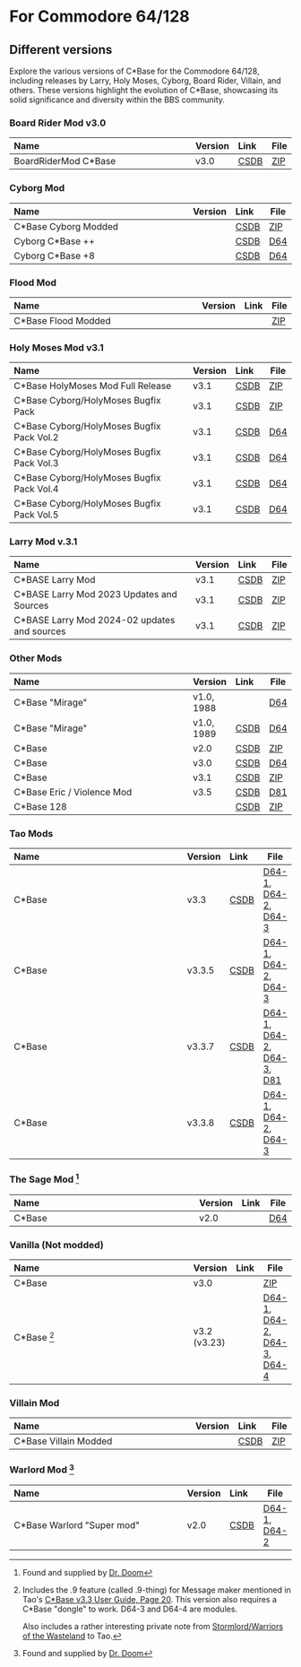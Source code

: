 <style>
    table th:first-of-type {
        width: 100%;
    }
    table th:nth-of-type(2) {
        width: 100%;
    }
    table th:nth-of-type(3) {
        width: 100%;
    }
    table th:nth-of-type(4) {
        width: 100%;
    }
</style>

# For Commodore 64/128

## Different versions
Explore the various versions of C\*Base for the Commodore 64/128, including releases by Larry, Holy Moses, Cyborg, Board Rider, Villain, and others. These versions highlight the evolution of C\*Base, showcasing its solid significance and diversity within the BBS community.

### Board Rider Mod v3.0
| Name                  | Version | Link                                       | File                                                              |
| :-------------------- | :------ | :----------------------------------------- | ----------------------------------------------------------------- |
| BoardRiderMod C\*Base | v3.0    | [CSDB](https://csdb.dk/release/?id=124624) | [ZIP](for-commodore64-128/board-rider-v3.0/Surf%20Shop%20BBS.zip) |

### Cyborg Mod
| Name                  | Version | Link                                       | File                                                |
| :-------------------- | :------ | :----------------------------------------- | --------------------------------------------------- |
| C\*Base Cyborg Modded |         | [CSDB](https://csdb.dk/release/?id=31028)  | [ZIP](for-commodore64-128/cyborg/Cyborg_C-Base.zip) |
| Cyborg C\*Base ++     |         | [CSDB](https://csdb.dk/release/?id=162814) | [D64](for-commodore64-128/cyborg/cyborg++.d64)      |
| Cyborg C\*Base +8     |         | [CSDB](https://csdb.dk/release/?id=165099) | [D64](for-commodore64-128/cyborg/cyborg+.d64)       |

### Flood Mod
| Name                 | Version | Link | File                                            |
| :------------------- | :------ | :--- | ----------------------------------------------- |
| C\*Base Flood Modded |         |      | [ZIP](for-commodore64-128/flood/C-Base_Flood_Mod.zip) |

### Holy Moses Mod v3.1
| Name                                       | Version | Link                                       | File                                                          |
| :----------------------------------------- | :------ | :----------------------------------------- | ------------------------------------------------------------- |
| C\*Base HolyMoses Mod Full Release         | v3.1    | [CSDB](https://csdb.dk/release/?id=169998) | [ZIP](for-commodore64-128/holy-moses-v3.1/cbase31hm[r].zip)   |
| C\*Base Cyborg/HolyMoses Bugfix Pack       | v3.1    | [CSDB](https://csdb.dk/release/?id=167278) | [ZIP](for-commodore64-128/holy-moses-v3.1/cb31hmbugfix.zip)   |
| C\*Base Cyborg/HolyMoses Bugfix Pack Vol.2 | v3.1    | [CSDB](https://csdb.dk/release/?id=167337) | [D64](for-commodore64-128/holy-moses-v3.1/cb31bugfixvol2.d64) |
| C\*Base Cyborg/HolyMoses Bugfix Pack Vol.3 | v3.1    | [CSDB](https://csdb.dk/release/?id=171648) | [D64](for-commodore64-128/holy-moses-v3.1/cb31bugfixvol3.d64) |
| C\*Base Cyborg/HolyMoses Bugfix Pack Vol.4 | v3.1    | [CSDB](https://csdb.dk/release/?id=174805) | [D64](for-commodore64-128/holy-moses-v3.1/cb31bugfixvol4.d64) |
| C\*Base Cyborg/HolyMoses Bugfix Pack Vol.5 | v3.1    | [CSDB](https://csdb.dk/release/?id=187125) | [D64](for-commodore64-128/holy-moses-v3.1/cb31bugfixvol5.d64) |

### Larry Mod v.3.1
| Name                                          | Version | Link                                       | File                                                                    |
| :-------------------------------------------- | :------ | :----------------------------------------- | ----------------------------------------------------------------------- |
| C\*BASE Larry Mod                             | v3.1    | [CSDB](https://csdb.dk/release/?id=212357) | [ZIP](for-commodore64-128/larry-v3.1/cbase-larrymod.zip)                |
| C\*BASE Larry Mod 2023 Updates and Sources    | v3.1    | [CSDB](https://csdb.dk/release/?id=238025) | [ZIP](for-commodore64-128/larry-v3.1/cbaselarmod2023.zip)               |
| C\*BASE Larry Mod 2024-02 updates and sources | v3.1    | [CSDB](https://csdb.dk/release/?id=239293) | [ZIP](for-commodore64-128/larry-v3.1/cbase_larrymod_update_rainbow.zip) |

### Other Mods
| Name                        | Version    | Link                                       | File                                                                    |
| :-------------------------- | :--------- | :----------------------------------------- | ----------------------------------------------------------------------- |
| C\*Base "Mirage"            | v1.0, 1988 |                                            | [D64](for-commodore64-128/other/CBase1-Mirage.d64)                      |
| C\*Base "Mirage"            | v1.0, 1989 | [CSDB](https://csdb.dk/release/?id=191303) | [D64](for-commodore64-128/other/C-Base-1.0_Mirage_100%_09.May.1989.d64) |
| C\*Base                     | v2.0       | [CSDB](https://csdb.dk/release/?id=126152) | [ZIP](for-commodore64-128/other/c-base%202.zip)                         |
| C\*Base                     | v3.0       | [CSDB](https://csdb.dk/release/?id=216558) | [D64](for-commodore64-128/other/C-Base_BBS_v3.0_ALT-PHURY.d64)          |
| C\*Base                     | v3.1       | [CSDB](https://csdb.dk/release/?id=31029)  | [ZIP](for-commodore64-128/other/C-Base_3.1_Phury.zip)                   |
| C\*Base Eric / Violence Mod | v3.5       | [CSDB](https://csdb.dk/release/?id=175350) | [D81](for-commodore64-128/other/e-boyzmod.d81)                          |
| C\*Base 128                 |            | [CSDB](https://csdb.dk/release/?id=234618) | [ZIP](for-commodore64-128/other/cbase128.zip)                           |

### Tao Mods
| Name   | Version | Link                                       | File                                                                                                                                                                                                                              |
| :----- | :------ | :----------------------------------------- | --------------------------------------------------------------------------------------------------------------------------------------------------------------------------------------------------------------------------------- |
| C*Base | v3.3    | [CSDB](https://csdb.dk/release/?id=45545)  | [D64-1](for-commodore64-128/tao-3.3/cbase_side1.d64), [D64-2](for-commodore64-128/tao-3.3/cbase_side2.d64), [D64-3](for-commodore64-128/tao-3.3/cbase_side3.d64)                                                                  |
| C*Base | v3.3.5  | [CSDB](https://csdb.dk/release/?id=55798)  | [D64-1](for-commodore64-128/tao-3.3.5/cbase_side1.d64), [D64-2](for-commodore64-128/tao-3.3.5/cbase_side2.d64), [D64-3](for-commodore64-128/tao-3.3.5/cbase_side3.d64)                                                            |
| C*Base | v3.3.7  | [CSDB](https://csdb.dk/release/?id=121416) | [D64-1](for-commodore64-128/tao-3.3.7/cbase_side1.d64), [D64-2](for-commodore64-128/tao-3.3.7/cbase_side2.d64), [D64-3](for-commodore64-128/tao-3.3.7/cbase_side3.d64),</br> [D81](for-commodore64-128/tao-3.3.7/cbase_3_3_7.d81) |
| C*Base | v3.3.8  | [CSDB](https://csdb.dk/release/?id=150178) | [D64-1](for-commodore64-128/tao-3.3.8/cbase_side1.d64), [D64-2](for-commodore64-128/tao-3.3.8/cbase_side2.d64), [D64-3](for-commodore64-128/tao-3.3.8/cbase_side3.d64)                                                            |

### The Sage Mod [^2]
| Name   | Version | Link | File                                                     |
| :----- | :------ | :--- | -------------------------------------------------------- |
| C*Base | v2.0    |      | [D64](for-commodore64-128/the-sage/cbase-2.0-zipped.d64) |

### Vanilla (Not modded)
| Name         | Version      | Link | File                                                                                                                                                                                                   |
| :----------- | :----------- | :--- | ------------------------------------------------------------------------------------------------------------------------------------------------------------------------------------------------------ |
| C\*Base      | v3.0         |      | [ZIP](for-commodore64-128/vanilla/C-Base_v3.0_Vanilla.zip)                                                                                                                                             |
| C\*Base [^1] | v3.2 (v3.23) |      | [D64-1](for-commodore64-128/vanilla/cbv32d1.d64), [D64-2](for-commodore64-128/vanilla/cbv32d2.d64), [D64-3](for-commodore64-128/vanilla/cbv32m1.d64), [D64-4](for-commodore64-128/vanilla/cbv32m2.d64) |

### Villain Mod
| Name                   | Version | Link                                      | File                                                     |
| :--------------------- | :------ | :---------------------------------------- | -------------------------------------------------------- |
| C\*Base Villain Modded |         | [CSDB](https://csdb.dk/release/?id=25223) | [ZIP](for-commodore64-128/villian/CBASE_Villian_Mod.zip) |

### Warlord Mod [^2]
| Name                        | Version | Link                                       | File                                                                                                  |
| :-------------------------- | :------ | :----------------------------------------- | ----------------------------------------------------------------------------------------------------- |
| C\*Base Warlord "Super mod" | v2.0    | [CSDB](https://csdb.dk/release/?id=250491) | [D64-1](for-commodore64-128/warlord/cb20warlord.d64), [D64-2](for-commodore64-128/warlord/WARES5.d64) |

[^1]:
    Includes the .9 feature (called .9-thing) for Message maker mentioned in Tao's [C\*Base v3.3 User Guide, Page 20](manuals/CBase_v3.3_User_Guide.pdf#page=22). This version also requires a C\*Base "dongle" to work. D64-3 and D64-4 are modules.
    
    Also includes a rather interesting private note from [Stormlord/Warriors of the Wasteland](https://csdb.dk/scener/?id=973) to Tao.

[^2]: Found and supplied by [Dr. Doom](https://csdb.dk/scener/?id=2978)